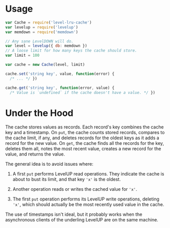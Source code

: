 # Usage

```javascript
var Cache = require('level-lru-cache')
var levelup = require('levelup')
var memdown = require('memdown')

// Any sane LevelDOWN will do.
var level = levelup({ db: memdown })
// A loose limit for how many keys the cache should store.
var limit = 100

var cache = new Cache(level, limit)

cache.set('string key', value, function(error) {
  /* ... */ })

cache.get('string key', function(error, value) {
  /* Value is `undefined` if the cache doesn't have a value. */ })
```

# Under the Hood

The cache stores values as records. Each record's key combines the cache key and a timestamp. On `put`, the cache counts stored records, compares to the cache limit, if any, and deletes records for the oldest keys as it adds a record for the new value. On `get`, the cache finds all the records for the key, deletes them all, notes the most recent value, creates a new record for the value, and returns the value.

The general idea is to avoid issues where:

1. A first `put` performs LevelUP read operations. They indicate the cache is about to bust its limit, and that key `'x'` is the oldest.

2. Another operation reads or writes the cached value for `'x'`.

3. The first `put` operation performs its LevelUP write operations, deleting `'x'`, which should actually be the most recently used value in the cache.

The use of timestamps isn't ideal, but it probably works when the asynchronous clients of the underling LevelUP are on the same machine.
